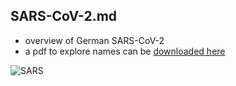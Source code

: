 ## SARS-CoV-2.md

* overview of German SARS-CoV-2
* a pdf to explore names can be [downloaded here](https://github.com/CaSe-group/case-group.github.io/blob/main/docs/SARS-CoV-2/images/tree_circle.pdf)

![SARS](images/tree.svg)



